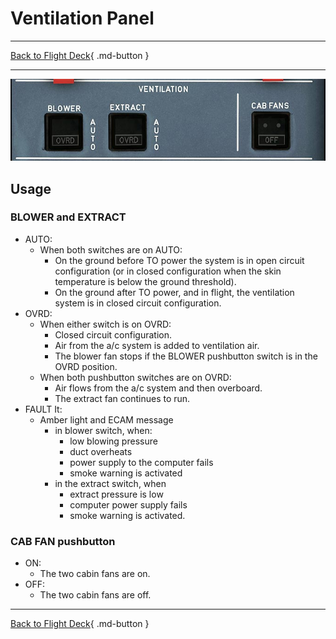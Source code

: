 # Ventilation Panel

---

[Back to Flight Deck](../index.md){ .md-button }

---

![Ventilation Panel](../../../assets/a32nx-briefing/overhead-panel/vent.jpg "Ventilation Panel")

## Usage

### BLOWER and EXTRACT

- AUTO:
    - When both switches are on AUTO:
        - On the ground before TO power the system is in open circuit configuration (or in closed configuration when the skin temperature is below the ground threshold).
        - On the ground after TO power, and in flight, the ventilation system is in closed circuit configuration.
- OVRD:
    - When either switch is on OVRD:
        - Closed circuit configuration.
        - Air from the a/c system is added to ventilation air.
        - The blower fan stops if the BLOWER pushbutton switch is in the OVRD position.
    - When both pushbutton switches are on OVRD:
        - Air flows from the a/c system and then overboard.
        - The extract fan continues to run.
- FAULT It:
    - Amber light and ECAM message
        - in blower switch, when:
            - low blowing pressure
            - duct overheats
            - power supply to the computer fails
            - smoke warning is activated
        - in the extract switch, when
            - extract pressure is low
            - computer power supply fails
            - smoke warning is activated.

### CAB FAN pushbutton

- ON:
    - The two cabin fans are on.
- OFF:
    - The two cabin fans are off.

---

[Back to Flight Deck](../index.md){ .md-button }
